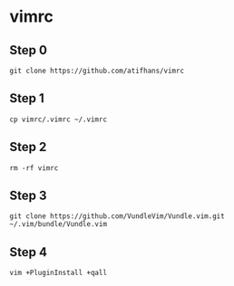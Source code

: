 # vimrc

## Step 0

`git clone https://github.com/atifhans/vimrc`

## Step 1

`cp vimrc/.vimrc ~/.vimrc`

## Step 2

`rm -rf vimrc`

## Step 3

`git clone https://github.com/VundleVim/Vundle.vim.git ~/.vim/bundle/Vundle.vim`

## Step 4

`vim +PluginInstall +qall`
